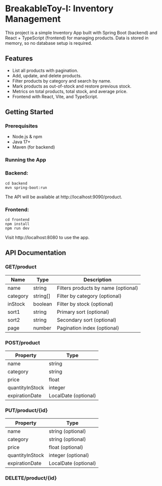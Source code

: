 # BreakableToy-I: Inventory Management
This project is a simple Inventory App built with Spring Boot (backend) and React + TypeScript (frontend) for managing products. Data is stored in memory, so no database setup is required.

## Features
  - List all products with pagination.
  - Add, update, and delete products.
  - Filter products by category and search by name.
  - Mark products as out-of-stock and restore previous stock.
  - Metrics on total products, total stock, and average price.
  - Frontend with React, Vite, and TypeScript.

## Getting Started
### Prerequisites
  - Node.js & npm
  - Java 17+
  - Maven (for backend)

### Running the App
### Backend:
```
cd backend
mvn spring-boot:run
```

The API will be available at http://localhost:9090/product.

### Frontend:
```
cd frontend
npm install
npm run dev
```

Visit http://localhost:8080 to use the app.

## API Documentation
### GET/product
| Name     | Type       | Description                          |
|----------|-----------|---------------------------------------|
| name     | string    | Filters products by name (optional)   |
| category | string[]  | Filter by category (optional)         |
| inStock  | boolean   | Filter by stock (optional)            |
| sort1    | string    | Primary sort (optional)               |
| sort2    | string    | Secondary sort (optional)             |
| page     | number    | Pagination index (optional)           |

### POST/product
| Property     | Type  |
|----------|-----------|
| name     | string    | 
| category | string  | 
| price  | float   | 
| quantityInStock    | integer    | 
| expirationDate    | LocalDate (optional)    |

### PUT/product/{id}
| Property     | Type  |
|----------|-----------|
| name     | string (optional)    | 
| category | string (optional)   | 
| price  | float (optional)    | 
| quantityInStock    | integer (optional) | 
| expirationDate    | LocalDate (optional)    |

### DELETE/product/{id}


